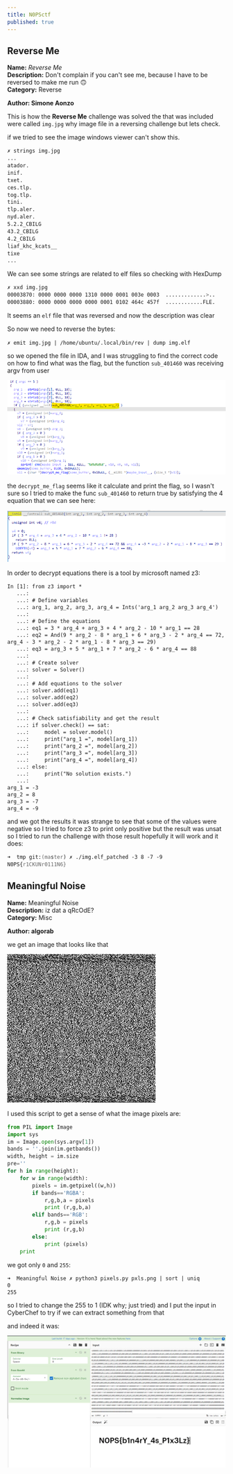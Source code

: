 ```yaml
---
title: N0PSctf
published: true
---
```



## Reverse Me

**Name:** _Reverse Me_ <br>
**Description:** Don't complain if you can't see me, because I have to be reversed to make me run 🙃<br>
**Category:** Reverse

**Author: Simone Aonzo**

This is how the **Reverse Me** challenge was solved 
the that was included were called `img.jpg`
why image file in a reversing challenge but lets check.

if we tried to see the image windows viewer can't show this.

```zsh
✗ strings img.jpg
...
atador.
inif.
txet.
ces.tlp.
tog.tlp.
tini.
tlp.aler.
nyd.aler.
5.2.2_CBILG
43.2_CBILG
4.2_CBILG
liaf_khc_kcats__
tixe
...
```

We can see some strings are related to elf files so checking with HexDump


```zsh
✗ xxd img.jpg   
00003870: 0000 0000 0000 1310 0000 0001 003e 0003  .............>..
00003880: 0000 0000 0000 0000 0001 0102 464c 457f  ............FLE.
```

It seems an `elf` file that was reversed and now the description was clear  

So now we need to reverse the bytes:

`✗ emit img.jpg | /home/ubuntu/.local/bin/rev | dump img.elf`

so we opened the file in IDA, and I was struggling to find the correct code on how to find what was the flag, but the function `sub_401460` was receiving argv from user 

![](./../assets/2023-06-02/2024-06-02-140710.png)

the `decrypt_me_flag` seems like it calculate and print the flag, so I wasn't sure so I tried to make the func `sub_401460` to return true by satisfying the 4 equation that we can see here:

![](./../assets/2023-06-02/2024-06-02-140850.png)


In order to decrypt equations there is a tool by microsoft named z3:

```ipython
In [1]: from z3 import *
   ...:
   ...: # Define variables
   ...: arg_1, arg_2, arg_3, arg_4 = Ints('arg_1 arg_2 arg_3 arg_4')
   ...:
   ...: # Define the equations
   ...: eq1 = 3 * arg_4 + arg_3 + 4 * arg_2 - 10 * arg_1 == 28
   ...: eq2 = And(9 * arg_2 - 8 * arg_1 + 6 * arg_3 - 2 * arg_4 == 72, arg_4 - 3 * arg_2 - 2 * arg_1 - 8 * arg_3 == 29)
   ...: eq3 = arg_3 + 5 * arg_1 + 7 * arg_2 - 6 * arg_4 == 88
   ...:
   ...: # Create solver
   ...: solver = Solver()
   ...:
   ...: # Add equations to the solver
   ...: solver.add(eq1)
   ...: solver.add(eq2)
   ...: solver.add(eq3)
   ...:
   ...: # Check satisfiability and get the result
   ...: if solver.check() == sat:
   ...:     model = solver.model()
   ...:     print("arg_1 =", model[arg_1])
   ...:     print("arg_2 =", model[arg_2])
   ...:     print("arg_3 =", model[arg_3])
   ...:     print("arg_4 =", model[arg_4])
   ...: else:
   ...:     print("No solution exists.")
   ...:
arg_1 = -3
arg_2 = 8
arg_3 = -7
arg_4 = -9
```

and we got the results it was strange to see that some of the values were negative so I tried to force z3 to print only positive but the result was unsat so I tried to run the challenge with those result hopefully it will work and it does:

```zsh
➜  tmp git:(master) ✗ ./img.elf_patched -3 8 -7 -9
N0PS{r1CKUNr0111N6}
```

## Meaningful Noise

**Name:** Meaningful Noise <br>
**Description:** iz dat a qRcOdE?<br>
**Category:** Misc

**Author: algorab**


we get an image that looks like that 

![](./../assets/2023-06-02/pxls.png)

I used this script to get a sense of what the image pixels are:

```py
from PIL import Image
import sys
im = Image.open(sys.argv[1])
bands = ''.join(im.getbands())
width, height = im.size
pre=''
for h in range(height):
	for w in range(width):
		pixels = im.getpixel((w,h))
		if bands=='RGBA':
			r,g,b,a = pixels
			print (r,g,b,a)
		elif bands=='RGB':
			r,g,b = pixels
			print (r,g,b)
		else:
			print (pixels)
	print
```

we got only `0` and `255`:

```
➜  Meaningful Noise ✗ python3 pixels.py pxls.png | sort | uniq
0
255
```

so I tried to change the 255 to 1 (IDK why; just tried)
and I put the input in CyberChef to try if we can extract something from that

and indeed it was:

![](./../assets/2023-06-02/2024-06-02-170713.png)